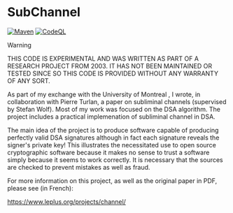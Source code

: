 # SubChannel

[![Maven](https://github.com/thomasleplus/SubChannel/workflows/Maven/badge.svg)](https://github.com/thomasleplus/SubChannel/actions?query=workflow:"Maven")
[![CodeQL](https://github.com/thomasleplus/SubChannel/workflows/CodeQL/badge.svg)](https://github.com/thomasleplus/SubChannel/actions?query=workflow:"CodeQL")

> [!WARNING]
> THIS CODE IS EXPERIMENTAL AND WAS WRITTEN AS PART OF A RESEARCH PROJECT FROM 2003. IT HAS NOT BEEN MAINTAINED OR TESTED SINCE SO THIS CODE IS PROVIDED WITHOUT ANY WARRANTY OF ANY SORT.

As part of my exchange with the University of Montreal , I wrote, in collaboration with Pierre Turlan, a paper on subliminal channels (supervised by Stefan Wolf). Most of my work was focused on the DSA algorithm. The project includes a practical implemenation of subliminal channel in DSA.

The main idea of the project is to produce software capable of producing perfectly valid DSA signatures although in fact each signature reveals the signer's private key! This illustrates the necessitated use to open source cryptographic software because it makes no sense to trust a software simply because it seems to work correctly. It is necessary that the sources are checked to prevent mistakes as well as fraud.

For more information on this project, as well as the original paper in PDF, please see (in French):

https://www.leplus.org/projects/channel/
